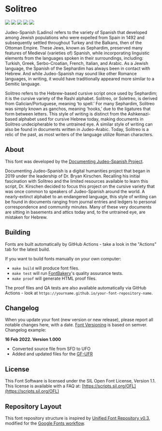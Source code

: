 # Solitreo

[![][Fontbakery]](https://googlefonts.github.io/Unified-Font-Repository/fontbakery-report.html)
[![][Universal]](https://googlefonts.github.io/Unified-Font-Repository/fontbakery-report.html)
[![][GF Profile]](https://googlefonts.github.io/Unified-Font-Repository/fontbakery-report.html)
[![][Outline Correctness]](https://googlefonts.github.io/Unified-Font-Repository/fontbakery-report.html)
[![][Shaping]](https://googlefonts.github.io/Unified-Font-Repository/fontbakery-report.html)

[Fontbakery]: https://img.shields.io/endpoint?url=https%3A%2F%2Fraw.githubusercontent.com%2Fgooglefonts%2FUnified-Font-Repository%2Fgh-pages%2Fbadges%2Foverall.json
[GF Profile]: https://img.shields.io/endpoint?url=https%3A%2F%2Fraw.githubusercontent.com%2Fgooglefonts%2FUnified-Font-Repository%2Fgh-pages%2Fbadges%2FGoogleFonts.json
[Outline Correctness]: https://img.shields.io/endpoint?url=https%3A%2F%2Fraw.githubusercontent.com%2Fgooglefonts%2FUnified-Font-Repository%2Fgh-pages%2Fbadges%2FOutlineCorrectnessChecks.json
[Shaping]: https://img.shields.io/endpoint?url=https%3A%2F%2Fraw.githubusercontent.com%2Fgooglefonts%2FUnified-Font-Repository%2Fgh-pages%2Fbadges%2FShapingChecks.json
[Universal]: https://img.shields.io/endpoint?url=https%3A%2F%2Fraw.githubusercontent.com%2Fgooglefonts%2FUnified-Font-Repository%2Fgh-pages%2Fbadges%2FUniversal.json

Judeo-Spanish (Ladino) refers to the variety of Spanish that developed among Jewish populations who were expelled from Spain in 1492 and subsequently settled throughout Turkey and the Balkans, then of the Ottoman Empire. These Jews, known as Sephardim, preserved many features of Medieval (varieties of) Spanish, while incorporating linguistic elements from the languages spoken in their surroundings, including: Turkish, Greek, Serbo-Croatian, French, Italian, and Arabic. As a Jewish language, the Spanish of the Sephardim has always been in contact with Hebrew. And while Judeo-Spanish may sound like other Romance languages, in writing, it would have traditionally appeared more similar to a Semitic language.

Solitreo refers to the Hebrew-based cursive script once used by Sephardim; it is the cursive variety of the Rashi alphabet. Solitreo, or Soletreo, is derived from Galician/Portuguese, meaning ‘to spell.’ For many Sephardim, Solitreo was simply known as ganchos, meaning ‘hooks,’ due to the ligatures that form between letters. This style of writing is distinct from the Ashkenazi-based alphabet used for cursive Hebrew today, making documents in Solitreo undecipherable to the untrained eye. A similar style of writing can also be found in documents written in Judeo-Arabic. Today, Solitreo is a relic of the past, as most writers of the language utilize Roman characters.

## About

This font was developed by the [Documenting Judeo-Spanish Project](https://documentingjudeospanish.com/).

Documenting Judeo-Spanish is a digital humanities project that began in 2019 under the leadership of Dr. Bryan Kirschen. Recalling his initial fascination with Solitreo and the limited resources available to learn this script, Dr. Kirschen decided to focus this project on the cursive variety that was once common to speakers of Judeo-Spanish around the world. A nearly-extinct alphabet to an endangered language, this style of writing can be found in documents ranging from journal entries and ledgers to personal correspondence and community minutes. Many of these very documents are sitting in basements and attics today and, to the untrained eye, are mistaken for Hebrew.

## Building

Fonts are built automatically by GitHub Actions - take a look in the "Actions" tab for the latest build.

If you want to build fonts manually on your own computer:

* `make build` will produce font files.
* `make test` will run [FontBakery](https://github.com/googlefonts/fontbakery)'s quality assurance tests.
* `make proof` will generate HTML proof files.

The proof files and QA tests are also available automatically via GitHub Actions - look at `https://yourname.github.io/your-font-repository-name`.

## Changelog

When you update your font (new version or new release), please report all notable changes here, with a date.
[Font Versioning](https://github.com/googlefonts/gf-docs/tree/main/Spec#font-versioning) is based on semver. 
Changelog example:

**16 Feb 2022. Version 1.000**
- Converted source file from SFD to UFO
- Added and updated files for the [GF-UFR](https://github.com/googlefonts/Unified-Font-Repository)

## License

This Font Software is licensed under the SIL Open Font License, Version 1.1.
This license is available with a FAQ at: [https://scripts.sil.org/OFL](https://scripts.sil.org/OFL)

## Repository Layout

This font repository structure is inspired by [Unified Font Repository v0.3](https://github.com/unified-font-repository/Unified-Font-Repository), modified for the [Google Fonts workflow](https://github.com/googlefonts/Unified-Font-Repository).
